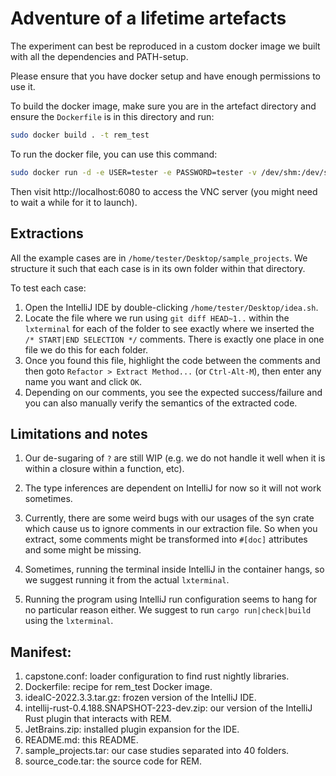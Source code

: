 # Adventure of a lifetime artefacts

The experiment can best be reproduced in a custom docker image we built with all the dependencies and PATH-setup.

Please ensure that you have docker setup and have enough permissions to use it.

To build the docker image, make sure you are in the artefact directory and ensure the `Dockerfile` is in this directory and run:  
```bash
sudo docker build . -t rem_test
```

To run the docker file, you can use this command:  
```bash
sudo docker run -d -e USER=tester -e PASSWORD=tester -v /dev/shm:/dev/shm -p 6080:80 rem_test
```

Then visit http://localhost:6080 to access the VNC server (you might need to wait a while for it to launch).

## Extractions
All the example cases are in `/home/tester/Desktop/sample_projects`.  We structure it such that each case is in its own folder within that directory.  

To test each case:  
1. Open the IntelliJ IDE by double-clicking `/home/tester/Desktop/idea.sh`.  
2. Locate the file where we run using `git diff HEAD~1..` within the `lxterminal` for each of the folder to see exactly where we inserted the `/* START|END SELECTION */` comments.  There is exactly one place in one file we do this for each folder.  
3. Once you found this file, highlight the code between the comments and then goto `Refactor > Extract Method...` (or `Ctrl-Alt-M`), then enter any name you want and click `OK`.  
4. Depending on our comments, you see the expected success/failure and you can also manually verify the semantics of the extracted code.  

## Limitations and notes
1. Our de-sugaring of `?` are still WIP (e.g. we do not handle it well when it is within a closure within a function, etc).  

2. The type inferences are dependent on IntelliJ for now so it will not work sometimes.  

3. Currently, there are some weird bugs with our usages of the syn crate which cause us to ignore comments in our extraction file.  So when you extract, some comments might be transformed into `#[doc]` attributes and some might be missing.  

4. Sometimes, running the terminal inside IntelliJ in the container hangs, so we suggest running it from the actual `lxterminal`.  

5. Running the program using IntelliJ run configuration seems to hang for no particular reason either.  We suggest to run `cargo run|check|build` using the `lxterminal`.

## Manifest:
1. capstone.conf: loader configuration to find rust nightly libraries.  
2. Dockerfile: recipe for rem_test Docker image.  
3. ideaIC-2022.3.3.tar.gz: frozen version of the IntelliJ IDE.  
4. intellij-rust-0.4.188.SNAPSHOT-223-dev.zip: our version of the IntelliJ Rust plugin that interacts with REM.  
5. JetBrains.zip: installed plugin expansion for the IDE.  
6. README.md: this README.  
7. sample_projects.tar: our case studies separated into 40 folders.  
8. source_code.tar: the source code for REM.  
